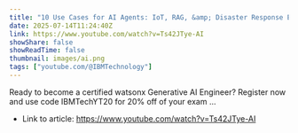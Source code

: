```yaml
---
title: "10 Use Cases for AI Agents: IoT, RAG, &amp; Disaster Response Explained"
date: 2025-07-14T11:24:40Z
link: https://www.youtube.com/watch?v=Ts42JTye-AI
showShare: false
showReadTime: false
thumbnail: images/ai.png
tags: ["youtube.com/@IBMTechnology"]
---
```

Ready to become a certified watsonx Generative AI Engineer? Register now and use code IBMTechYT20 for 20% off of your exam ...

- Link to article: https://www.youtube.com/watch?v=Ts42JTye-AI